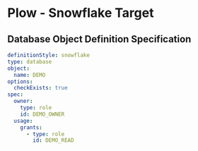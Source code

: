 # Plow - Snowflake Target

## Database Object Definition Specification

```yaml
definitionStyle: snowflake
type: database
object:
  name: DEMO
options:
  checkExists: true
spec:
  owner:
    type: role
    id: DEMO_OWNER
  usage:
    grants:
      - type: role
        id: DEMO_READ

```